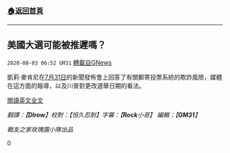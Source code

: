 ###  [:house:返回首頁](https://github.com/ourhimalayas/txt)
---

## 美國大選可能被推遲嗎？
`2020-08-03 06:52 GM31` [轉載自GNews](https://gnews.org/zh-hant/283843/)

凱莉·麥肯尼在[7月31日](https://www.youtube.com/watch?v=nn3IUbYDNvY)的新聞發佈會上回答了有關郵寄投票系統的欺詐風險，媒體在這方面的報導，以及川普對更改選舉日期的看法。

[閱讀英文全文](https://www.whitehouse.gov/briefings-statements/press-briefing-press-secretary-kayleigh-mcenany-7-31-2020/)

*翻譯：【**Dlrow**】校對：【恒久忍耐】字幕：【**Rock**小哥】* *編輯：【**GM31**】*

*戰友之家玫瑰園小隊出品*

0
